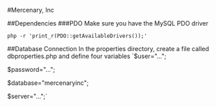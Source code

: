 #Mercenary, Inc

##Dependencies
###PDO
Make sure you have the MySQL PDO driver

`php -r 'print_r(PDO::getAvailableDrivers());'`

##Database Connection
In the properties directory, create a file called dbproperties.php and define four variables
`$user="...";

$password="...";

$database="mercenaryinc";

$server="...";`
